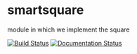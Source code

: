 # smartsquare
module in which we implement the square

[![Build Status](https://travis-ci.org/albertolorenzini/smartsquare.svg?branch=master)](https://travis-ci.org/albertolorenzini/smartsquare)
[![Documentation Status](https://readthedocs.org/projects/smartsquare-albertolorenzini/badge/?version=latest)](https://smartsquare-albertolorenzini.readthedocs.io/en/latest/?badge=latest)

